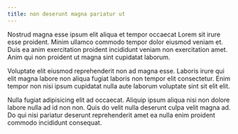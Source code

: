 ```yaml
---
title: non deserunt magna pariatur ut
---
```


Nostrud magna esse ipsum elit aliqua et tempor occaecat Lorem sit irure esse proident. Minim ullamco commodo tempor dolor eiusmod veniam et. Duis ea anim exercitation proident incididunt veniam non exercitation amet. Anim qui non proident ut magna sint cupidatat laborum.

Voluptate elit eiusmod reprehenderit non ad magna esse. Laboris irure qui elit magna labore non aliqua fugiat laboris non tempor elit consectetur. Enim tempor non nisi ipsum cupidatat nulla aute laborum voluptate sint sit elit elit.

Nulla fugiat adipisicing elit ad occaecat. Aliquip ipsum aliqua nisi non dolore labore nulla ad id non non. Quis do velit nulla deserunt culpa velit magna ad. Do qui nisi pariatur deserunt reprehenderit amet ea nulla enim proident commodo incididunt consequat.